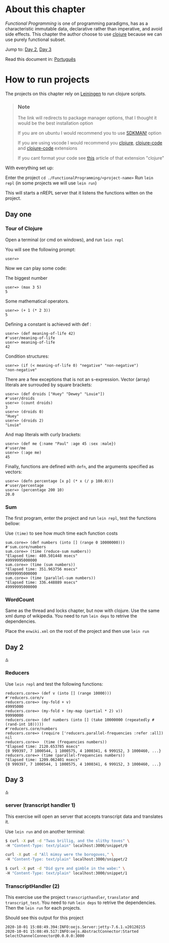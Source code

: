 # About this chapter

_Functional Programming_ is one of programming paradigms, has as a characteristic immutable data, declarative rather than imperative, and avoid side effects. This chapter the author choose to use [clojure](https://clojure.org/) because we can use purely functional subset.

Jump to: [Day 2](#Day-2), [Day 3](#Day-3)

Read this document in: [Português](./README.md)

# How to run projects

The projects on this chapter rely on [Leiningen](https://github.com/technomancy/leiningen/wiki/Packaging) to run clojure scripts.

> ### Note
>
> The link will redirects to package manager options, that I thought it would be the best installation option
>
> If you are on ubuntu I would recommend you to use [SDKMAN!](https://sdkman.io/sdks#leiningen) option
>
> If you are using vscode I would recommend you [clojure](https://marketplace.visualstudio.com/items?itemName=avli.clojure), [clojure-code](https://marketplace.visualstudio.com/items?itemName=jamesnorton.continuum) and [clojure-code](https://marketplace.visualstudio.com/items?itemName=williamlindsay.clojure-lint) extensions
>
> If you cant format your code see [this](https://marketplace.visualstudio.com/items?itemName=avli.clojure#manual-configuration) article of that extension "clojure"

With everything set up:

Enter the project `cd ./FunctionalProgramming/<project-name>`
Run `lein repl` (in some projects we will use `lein run`)

This will starts a nREPL server that it listens the functions witten on the project.

## Day one

### Tour of Clojure

Open a terminal (or cmd on windows), and run `lein repl`

You will see the following prompt:

`user=>`

Now we can play some code:

The biggest number

```
user=> (max 3 5)
5
```

Some mathematical operators.

```
user=> (+ 1 (* 2 3))
5
```

Defining a constant is achieved with def :

```
user=> (def meaning-of-life 42)
#'user/meaning-of-life
user=> meaning-of-life
42
```

Condition structures:

```
user=> (if (< meaning-of-life 0) "negative" "non-negative")
"non-negative"
```

There are a few exceptions that is not an s-expression. Vector (array) literals are surrouded by square brackets:

```
user=> (def droids ["Huey" "Dewey" "Louie"])
#'user/droids
user=> (count droids)
3
user=> (droids 0)
"Huey"
user=> (droids 2)
"Louie"
```

And map literals with curly brackets:

```
user=> (def me {:name "Paul" :age 45 :sex :male})
#'user/me
user=> (:age me)
45
```

Finally, functions are defined with `defn`, and the arguments specified as vectors:

```
user=> (defn percentage [x p] (* x (/ p 100.0)))
#'user/percentage
user=> (percentage 200 10)
20.0
```

### Sum

The first program, enter the project and run `lein repl`, test the functions bellow:

Use `(time)` to see how much time each function costs

```
sum.core=> (def numbers (into [] (range 0 10000000)))
#'sum.core/numbers
sum.core=> (time (reduce-sum numbers))
"Elapsed time: 480.501448 msecs"
49999995000000
sum.core=> (time (sum numbers))
"Elapsed time: 351.963756 msecs"
49999995000000
sum.core=> (time (parallel-sum numbers))
"Elapsed time: 336.448889 msecs"
49999995000000
```

### WordCount

Same as the thread and locks chapter, but now with clojure. Use the same xml dump of wikipedia. You need to run `lein deps` to retrive the dependencies.

Place the `enwiki.xml` on the root of the project and then use `lein run`

## Day 2

[:top:](#About-this-chapter)

### Reducers

Use `lein repl` and test the following functions:

```
reducers.core=> (def v (into [] (range 10000)))
#'reducers.core/v
reducers.core=> (my-fold + v)
49995000
reducers.core=> (my-fold + (my-map (partial * 2) v))
99990000
reducers.core=> (def numbers (into [] (take 10000000 (repeatedly #(rand-int 10)))))
#'reducers.core/numbers
reducers.core=> (require ['reducers.parallel-frequencies :refer :all])
nil
reducers.core=>  (time (frequencies numbers))
"Elapsed time: 2120.653785 msecs"
{0 999397, 7 1000544, 1 1000575, 4 1000341, 6 999152, 3 1000460, ...}
reducers.core=> (time (parallel-frequencies numbers))
"Elapsed time: 1209.062401 msecs"
{0 999397, 7 1000544, 1 1000575, 4 1000341, 6 999152, 3 1000460, ...}
```

## Day 3

[:top:](#About-this-chapter)

### server (transcript handler 1)

This exercise will open an server that accepts transcript data and translates it.

Use `lein run` and on another terminal:

```bash
$ curl -X put -d "Twas brillig, and the slithy toves" \
-H "Content-Type: text/plain" localhost:3000/snippet/0
```

```bash
curl -X put -d "All mimsy were the borogoves," \
-H "Content-Type: text/plain" localhost:3000/snippet/2
```

```bash
$ curl -X put -d "Did gyre and gimble in the wabe:" \
-H "Content-Type: text/plain" localhost:3000/snippet/1
```

### TranscriptHandler (2)

This exercise use the project `transcripthandler`, `translator` and `transcript_test`. You need to run `lein deps` to retrive the dependencies. Then the `lein run` for each projects.

Should see this output for this project

```
2020-10-01 15:08:49.394:INFO:oejs.Server:jetty-7.6.1.v20120215
2020-10-01 15:08:49.517:INFO:oejs.AbstractConnector:Started SelectChannelConnector@0.0.0.0:3000
```